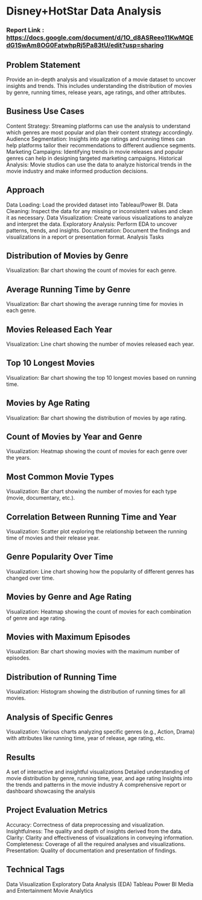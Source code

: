 # Disney+HotStar Data Analysis
### Report Link : https://docs.google.com/document/d/1O_d8ASReeo11KwMQEdG1SwAm8OG0FatwhpRj5Pa83tU/edit?usp=sharing 
## Problem Statement

Provide an in-depth analysis and visualization of a movie dataset to uncover insights and trends. 
This includes understanding the distribution of movies by genre, running times, release years, age ratings, and other attributes.
## Business Use Cases
Content Strategy: Streaming platforms can use the analysis to understand which genres are most popular and plan their content strategy accordingly.
Audience Segmentation: Insights into age ratings and running times can help platforms tailor their recommendations to different audience segments.
Marketing Campaigns: Identifying trends in movie releases and popular genres can help in designing targeted marketing campaigns.
Historical Analysis: Movie studios can use the data to analyze historical trends in the movie industry and make informed production decisions.
## Approach
Data Loading: Load the provided dataset into Tableau/Power BI.
Data Cleaning: Inspect the data for any missing or inconsistent values and clean it as necessary.
Data Visualization: Create various visualizations to analyze and interpret the data.
Exploratory Analysis: Perform EDA to uncover patterns, trends, and insights.
Documentation: Document the findings and visualizations in a report or presentation format.
Analysis Tasks
## Distribution of Movies by Genre

Visualization: Bar chart showing the count of movies for each genre.
## Average Running Time by Genre

Visualization: Bar chart showing the average running time for movies in each genre.
## Movies Released Each Year

Visualization: Line chart showing the number of movies released each year.
## Top 10 Longest Movies

Visualization: Bar chart showing the top 10 longest movies based on running time.
## Movies by Age Rating

Visualization: Bar chart showing the distribution of movies by age rating.
## Count of Movies by Year and Genre

Visualization: Heatmap showing the count of movies for each genre over the years.
## Most Common Movie Types

Visualization: Bar chart showing the number of movies for each type (movie, documentary, etc.).
## Correlation Between Running Time and Year

Visualization: Scatter plot exploring the relationship between the running time of movies and their release year.
## Genre Popularity Over Time

Visualization: Line chart showing how the popularity of different genres has changed over time.
## Movies by Genre and Age Rating

Visualization: Heatmap showing the count of movies for each combination of genre and age rating.
## Movies with Maximum Episodes

Visualization: Bar chart showing movies with the maximum number of episodes.
## Distribution of Running Time

Visualization: Histogram showing the distribution of running times for all movies.
## Analysis of Specific Genres

Visualization: Various charts analyzing specific genres (e.g., Action, Drama) with attributes like running time, year of release, age rating, etc.
## Results
A set of interactive and insightful visualizations
Detailed understanding of movie distribution by genre, running time, year, and age rating
Insights into the trends and patterns in the movie industry
A comprehensive report or dashboard showcasing the analysis
## Project Evaluation Metrics
Accuracy: Correctness of data preprocessing and visualization.
Insightfulness: The quality and depth of insights derived from the data.
Clarity: Clarity and effectiveness of visualizations in conveying information.
Completeness: Coverage of all the required analyses and visualizations.
Presentation: Quality of documentation and presentation of findings.
## Technical Tags
Data Visualization
Exploratory Data Analysis (EDA)
Tableau
Power BI
Media and Entertainment
Movie Analytics


